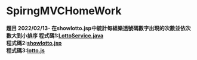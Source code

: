 # SpirngMVCHomeWork

<b>題目
2022/02/13-
在showlotto.jsp中統計每組樂透號碼數字出現的次數並依次數大到小排序
程式碼1:[LottoService.java](https://github.com/ugug1314/SpirngMVCHomeWork/blob/main/src/main/java/com/study/springmvc/case02/service/LottoService.java)<br>
程式碼2:[showlotto.jsp](https://github.com/ugug1314/SpirngMVCHomeWork/blob/main/src/main/webapp/WEB-INF/views/case02/show_lotto.jsp)<br>
程式碼3:[lotto.js](https://github.com/ugug1314/SpirngMVCHomeWork/blob/main/src/main/webapp/js/loto.js)
